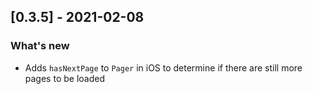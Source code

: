 ## [0.3.5] - 2021-02-08
### What's new
- Adds `hasNextPage` to `Pager` in iOS to determine if there are still more pages to be loaded